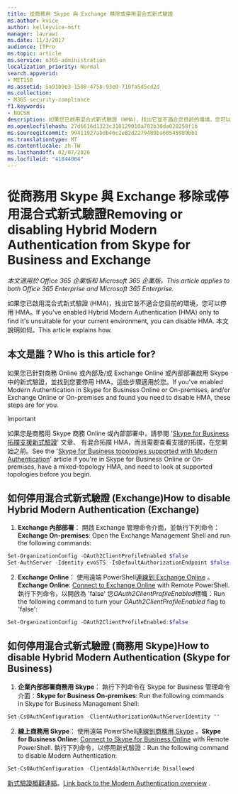 ```yaml
---
title: 從商務用 Skype 與 Exchange 移除或停用混合式新式驗證
ms.author: kvice
author: kelleyvice-msft
manager: laurawi
ms.date: 11/3/2017
audience: ITPro
ms.topic: article
ms.service: o365-administration
localization_priority: Normal
search.appverid:
- MET150
ms.assetid: 5a91b9e3-1508-475b-93e0-710fa5d5cd2d
ms.collection:
- M365-security-compliance
f1.keywords:
- NOCSH
description: 如果您已啟用混合式新式驗證 (HMA)，找出它並不適合您目前的環境，您可以停用 HMA。 本文說明如何。
ms.openlocfilehash: 27d6616d1323c310129010a782b30da020258f1b
ms.sourcegitcommit: 99411927abdb40c2e82d2279489ba60545989bb1
ms.translationtype: MT
ms.contentlocale: zh-TW
ms.lasthandoff: 02/07/2020
ms.locfileid: "41844064"
---
```

# <a name="removing-or-disabling-hybrid-modern-authentication-from-skype-for-business-and-exchange"></a><span data-ttu-id="68b0f-104">從商務用 Skype 與 Exchange 移除或停用混合式新式驗證</span><span class="sxs-lookup"><span data-stu-id="68b0f-104">Removing or disabling Hybrid Modern Authentication from Skype for Business and Exchange</span></span>

<span data-ttu-id="68b0f-105">*本文適用於 Office 365 企業版和 Microsoft 365 企業版。*</span><span class="sxs-lookup"><span data-stu-id="68b0f-105">*This article applies to both Office 365 Enterprise and Microsoft 365 Enterprise.*</span></span>

<span data-ttu-id="68b0f-106">如果您已啟用混合式新式驗證 (HMA)，找出它並不適合您目前的環境，您可以停用 HMA。</span><span class="sxs-lookup"><span data-stu-id="68b0f-106">If you've enabled Hybrid Modern Authentication (HMA) only to find it's unsuitable for your current environment, you can disable HMA.</span></span> <span data-ttu-id="68b0f-107">本文說明如何。</span><span class="sxs-lookup"><span data-stu-id="68b0f-107">This article explains how.</span></span>
  
## <a name="who-is-this-article-for"></a><span data-ttu-id="68b0f-108">本文是誰？</span><span class="sxs-lookup"><span data-stu-id="68b0f-108">Who is this article for?</span></span>

<span data-ttu-id="68b0f-109">如果您已針對商務 Online 或內部及/或 Exchange Online 或內部部署啟用 Skype 中的新式驗證，並找到您要停用 HMA，這些步驟適用於您。</span><span class="sxs-lookup"><span data-stu-id="68b0f-109">If you've enabled Modern Authentication in Skype for Business Online or On-premises, and/or Exchange Online or On-premises and found you need to disable HMA, these steps are for you.</span></span>

> [!IMPORTANT]
> <span data-ttu-id="68b0f-110">如果您是商務用 Skype 商務 Online 或內部部署中，請參閱 '[Skype for Business 拓撲支援新式驗證](https://technet.microsoft.com/library/mt803262.aspx)' 文章、 有混合拓撲 HMA，而且需要查看支援的拓撲，在您開始之前。</span><span class="sxs-lookup"><span data-stu-id="68b0f-110">See the '[Skype for Business topologies supported with Modern Authentication](https://technet.microsoft.com/library/mt803262.aspx)' article if you're in Skype for Business Online or On-premises, have a mixed-topology HMA, and need to look at supported topologies before you begin.</span></span>
  
## <a name="how-to-disable-hybrid-modern-authentication-exchange"></a><span data-ttu-id="68b0f-111">如何停用混合式新式驗證 (Exchange)</span><span class="sxs-lookup"><span data-stu-id="68b0f-111">How to disable Hybrid Modern Authentication (Exchange)</span></span>

1. <span data-ttu-id="68b0f-112">**Exchange 內部部署**： 開啟 Exchange 管理命令介面，並執行下列命令：</span><span class="sxs-lookup"><span data-stu-id="68b0f-112">**Exchange On-premises**: Open the Exchange Management Shell and run the following commands:</span></span> 

```powershell
Set-OrganizationConfig -OAuth2ClientProfileEnabled $false
Set-AuthServer -Identity evoSTS -IsDefaultAuthorizationEndpoint $false
```

2. <span data-ttu-id="68b0f-113">**Exchange Online**： 使用遠端 PowerShell[連線到 Exchange Online](https://docs.microsoft.com/powershell/exchange/exchange-online/connect-to-exchange-online-powershell/connect-to-exchange-online-powershell) 。</span><span class="sxs-lookup"><span data-stu-id="68b0f-113">**Exchange Online**: [Connect to Exchange Online](https://docs.microsoft.com/powershell/exchange/exchange-online/connect-to-exchange-online-powershell/connect-to-exchange-online-powershell) with Remote PowerShell.</span></span> <span data-ttu-id="68b0f-114">執行下列命令，以開啟為 'false' 您*OAuth2ClientProfileEnabled*標幟：</span><span class="sxs-lookup"><span data-stu-id="68b0f-114">Run the following command to turn your  *OAuth2ClientProfileEnabled*  flag to 'false':</span></span>

```powershell    
Set-OrganizationConfig -OAuth2ClientProfileEnabled:$false
```
    
## <a name="how-to-disable-hybrid-modern-authentication-skype-for-business"></a><span data-ttu-id="68b0f-115">如何停用混合式新式驗證 (商務用 Skype)</span><span class="sxs-lookup"><span data-stu-id="68b0f-115">How to disable Hybrid Modern Authentication (Skype for Business)</span></span>

1. <span data-ttu-id="68b0f-116">**企業內部部署商務用 Skype**： 執行下列命令在 Skype for Business 管理命令介面：</span><span class="sxs-lookup"><span data-stu-id="68b0f-116">**Skype for Business On-premises**: Run the following commands in Skype for Business Management Shell:</span></span>

```powershell
Set-CsOAuthConfiguration -ClientAuthorizationOAuthServerIdentity ""
```

2. <span data-ttu-id="68b0f-117">**線上商務用 Skype**： 使用遠端 PowerShell[連線到商務用 Skype](https://docs.microsoft.com/office365/enterprise/powershell/manage-skype-for-business-online-with-office-365-powershell) 。</span><span class="sxs-lookup"><span data-stu-id="68b0f-117">**Skype for Business Online**: [Connect to Skype for Business Online](https://docs.microsoft.com/office365/enterprise/powershell/manage-skype-for-business-online-with-office-365-powershell) with Remote PowerShell.</span></span> <span data-ttu-id="68b0f-118">執行下列命令，以停用新式驗證：</span><span class="sxs-lookup"><span data-stu-id="68b0f-118">Run the following command to disable Modern Authentication:</span></span>

```powershell    
Set-CsOAuthConfiguration -ClientAdalAuthOverride Disallowed
```

<span data-ttu-id="68b0f-119">[新式驗證概觀連結](hybrid-modern-auth-overview.md)。</span><span class="sxs-lookup"><span data-stu-id="68b0f-119">[Link back to the Modern Authentication overview](hybrid-modern-auth-overview.md) .</span></span> 
  

